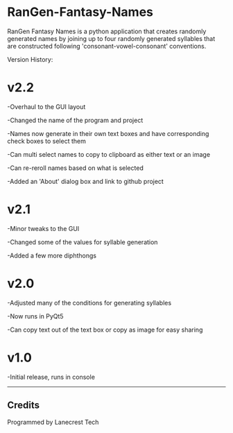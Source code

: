 # RanGen-Fantasy-Names

RanGen Fantasy Names is a python application that creates randomly generated names by joining up to four randomly generated syllables that are constructed following 'consonant-vowel-consonant' conventions.

Version History:

v2.2
====
-Overhaul to the GUI layout

-Changed the name of the program and project

-Names now generate in their own text boxes and have corresponding check boxes to select them

-Can multi select names to copy to clipboard as either text or an image

-Can re-reroll names based on what is selected

-Added an 'About' dialog box and link to github project

v2.1
====
-Minor tweaks to the GUI

-Changed some of the values for syllable generation

-Added a few more diphthongs

v2.0
====
-Adjusted many of the conditions for generating syllables

-Now runs in PyQt5

-Can copy text out of the text box or copy as image for easy sharing

v1.0
====
-Initial release, runs in console

---
Credits
---
Programmed by Lanecrest Tech
